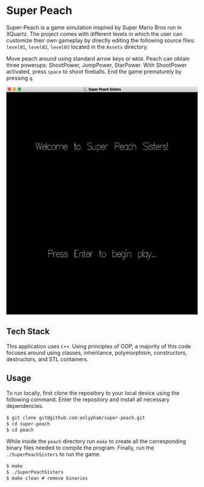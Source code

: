 # Super Peach

Super-Peach is a game simulation inspired by Super Mario Bros run in XQuartz. The project comes with different levels in which the user can customize their own gameplay by directly editing the following source files: `level01`, `level02`, `level03` located in the `Assets` directory. 

Move peach around using standard arrow keys or `WASD`. Peach can obtain three powerups: ShootPower, JumpPower, StarPower. With ShootPower activated, press `space` to shoot fireballs. End the game prematurely by pressing `q`.

<p align="center">
  <img src=./peach/Assets/demo.gif height="600">
</p>

## Tech Stack

This application uses `C++`. Using principles of OOP, a majority of this code focuses around using classes, inheritance, polymorphism, constructors, destructors, and STL containers.

## Usage

To run locally, first clone the repository to your local device using the following command. Enter the repository and install all necessary dependencies.

```
$ git clone git@github.com:onlypham/super-peach.git
$ cd super-peach
$ cd peach
```

While inside the `peach` directory run `make` to create all the corresponding binary files needed to compile the program. Finally, run the `./SuperPeachSisters` to run the game.

```
$ make
$ ./SuperPeachSisters
$ make clean # remove binaries
```
